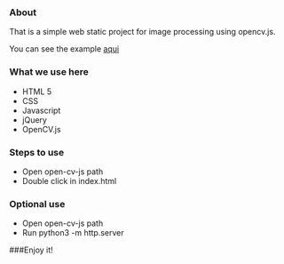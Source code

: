 ### About

That is a simple web static project for image processing using opencv.js.

You can see the example [aqui](https://douglas-henrique.github.io/open-cv-js-filters/)

### What we use here

- HTML 5
- CSS
- Javascript
- jQuery
- OpenCV.js

### Steps to use

- Open open-cv-js path
- Double click in index.html

### Optional use

- Open open-cv-js path
- Run python3 -m http.server

###Enjoy it!
